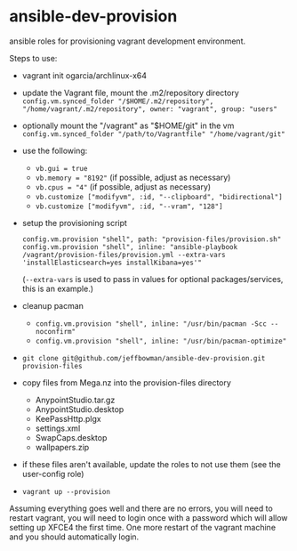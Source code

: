 # ansible-dev-provision
ansible roles for provisioning vagrant development environment.

Steps to use:

* vagrant init ogarcia/archlinux-x64
* update the Vagrant file, mount the .m2/repository directory
  `config.vm.synced_folder "/$HOME/.m2/repository", "/home/vagrant/.m2/repository", owner: "vagrant", group: "users"`
* optionally mount the "/vagrant" as "$HOME/git" in the vm
  `config.vm.synced_folder "/path/to/Vagrantfile" "/home/vagrant/git"`
* use the following:
  - `vb.gui = true`
  - `vb.memory = "8192"` (if possible, adjust as necessary)
  - `vb.cpus = "4"`      (if possible, adjust as necessary)
  - `vb.customize ["modifyvm", :id, "--clipboard", "bidirectional"]`
  - `vb.customize ["modifyvm", :id, "--vram", "128"]`
* setup the provisioning script

  `config.vm.provision "shell", path: "provision-files/provision.sh"`
  `config.vm.provision "shell", inline: "ansible-playbook /vagrant/provision-files/provision.yml --extra-vars 'installElasticsearch=yes installKibana=yes'"`

  (`--extra-vars` is used to pass in values for optional packages/services, this is an example.)
* cleanup pacman
  - `config.vm.provision "shell", inline: "/usr/bin/pacman -Scc --noconfirm"`
  - `config.vm.provision "shell", inline: "/usr/bin/pacman-optimize"`
* `git clone git@github.com/jeffbowman/ansible-dev-provision.git provision-files`
* copy files from Mega.nz into the provision-files directory
  - AnypointStudio.tar.gz
  - AnypointStudio.desktop
  - KeePassHttp.plgx
  - settings.xml
  - SwapCaps.desktop
  - wallpapers.zip
* if these files aren't available, update the roles to not use them (see the user-config role)
* `vagrant up --provision`

Assuming everything goes well and there are no errors, you will need
to restart vagrant, you will need to login once with a password which
will allow setting up XFCE4 the first time. One more restart of the
vagrant machine and you should automatically login.
